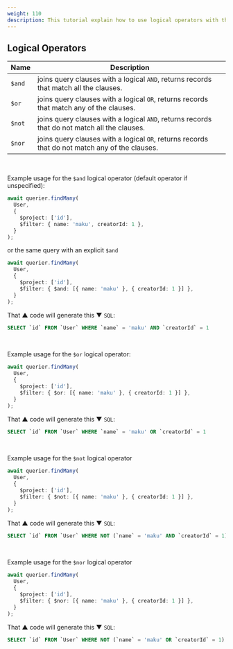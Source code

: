 ```yaml
---
weight: 110
description: This tutorial explain how to use logical operators with the nukak orm.
---
```


## Logical Operators

| Name   | Description                                                                                    |
| ------ | ---------------------------------------------------------------------------------------------- |
| `$and` | joins query clauses with a logical `AND`, returns records that match all the clauses.          |
| `$or`  | joins query clauses with a logical `OR`, returns records that match any of the clauses.        |
| `$not` | joins query clauses with a logical `AND`, returns records that do not match all the clauses.   |
| `$nor` | joins query clauses with a logical `OR`, returns records that do not match any of the clauses. |

&nbsp;

Example usage for the `$and` logical operator (default operator if unspecified):

```ts
await querier.findMany(
  User,
  {
    $project: ['id'],
    $filter: { name: 'maku', creatorId: 1 },
  }
);
```

or the same query with an explicit `$and`

```ts
await querier.findMany(
  User,
  {
    $project: ['id'],
    $filter: { $and: [{ name: 'maku' }, { creatorId: 1 }] },
  }
);
```

That &#9650; code will generate this &#9660; `SQL`:

```sql
SELECT `id` FROM `User` WHERE `name` = 'maku' AND `creatorId` = 1
```

&nbsp;

Example usage for the `$or` logical operator:

```ts
await querier.findMany(
  User,
  {
    $project: ['id'],
    $filter: { $or: [{ name: 'maku' }, { creatorId: 1 }] },
  }
);
```

That &#9650; code will generate this &#9660; `SQL`:

```sql
SELECT `id` FROM `User` WHERE `name` = 'maku' OR `creatorId` = 1
```

&nbsp;

Example usage for the `$not` logical operator

```ts
await querier.findMany(
  User,
  {
    $project: ['id'],
    $filter: { $not: [{ name: 'maku' }, { creatorId: 1 }] },
  }
);
```

That &#9650; code will generate this &#9660; `SQL`:

```sql
SELECT `id` FROM `User` WHERE NOT (`name` = 'maku' AND `creatorId` = 1)
```

&nbsp;

Example usage for the `$nor` logical operator

```ts
await querier.findMany(
  User,
  {
    $project: ['id'],
    $filter: { $nor: [{ name: 'maku' }, { creatorId: 1 }] },
  }
);
```

That &#9650; code will generate this &#9660; `SQL`:

```sql
SELECT `id` FROM `User` WHERE NOT (`name` = 'maku' OR `creatorId` = 1)
```
